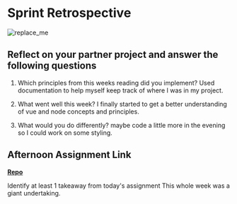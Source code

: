 # Sprint Retrospective

![replace_me](https://codeworks.blob.core.windows.net/public/assets/img/illustrations/placeholder.svg)

## Reflect on your partner project and answer the following questions

1. Which principles from this weeks reading did you implement?
Used documentation to help myself keep track of where I was in my project. 

2. What went well this week?
I finally started to get a better understanding of vue and node concepts and principles. 

3. What would you do differently?
maybe code a little more in the evening so I could work on some styling. 

## Afternoon Assignment Link

**[Repo](https://github.com/deriklee451/<ASSIGNMENT_REPO>)**

Identify at least 1 takeaway from today's assignment
This whole week was a giant undertaking.